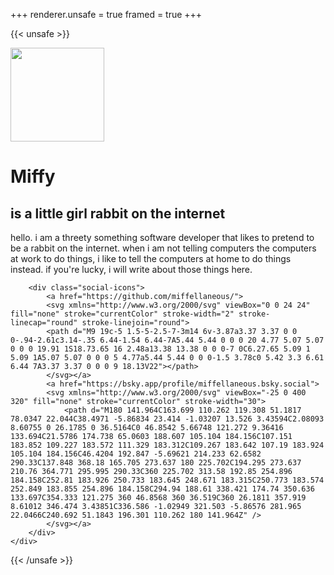 +++
renderer.unsafe = true
framed = true
+++

{{< unsafe >}}
<div class="mast">
    <div class="mast-pfp">
        <img src="https://placehold.co/150" width=150 />
    </div>
    <div class="mast-txt">
        <h1 class="mast-title">Miffy</h1>
        <h2 class="mast-subtitle">is a little girl rabbit on the internet</h2>
        hello. i am a threety something software developer that likes to pretend to be a rabbit on the internet.
        when i am not telling computers the computers at work to do things, i like to tell the computers at home to do things instead.
        if you're lucky, i will write about those things here.

        <div class="social-icons">
            <a href="https://github.com/miffellaneous/">
            <svg xmlns="http://www.w3.org/2000/svg" viewBox="0 0 24 24" fill="none" stroke="currentColor" stroke-width="2" stroke-linecap="round" stroke-linejoin="round">
            <path d="M9 19c-5 1.5-5-2.5-7-3m14 6v-3.87a3.37 3.37 0 0 0-.94-2.61c3.14-.35 6.44-1.54 6.44-7A5.44 5.44 0 0 0 20 4.77 5.07 5.07 0 0 0 19.91 1S18.73.65 16 2.48a13.38 13.38 0 0 0-7 0C6.27.65 5.09 1 5.09 1A5.07 5.07 0 0 0 5 4.77a5.44 5.44 0 0 0-1.5 3.78c0 5.42 3.3 6.61 6.44 7A3.37 3.37 0 0 0 9 18.13V22"></path>
            </svg></a>
            <a href="https://bsky.app/profile/miffellaneous.bsky.social">
            <svg xmlns="http://www.w3.org/2000/svg" viewBox="-25 0 400 320" fill="none" stroke="currentColor" stroke-width="30">
                <path d="M180 141.964C163.699 110.262 119.308 51.1817 78.0347 22.044C38.4971 -5.86834 23.414 -1.03207 13.526 3.43594C2.08093 8.60755 0 26.1785 0 36.5164C0 46.8542 5.66748 121.272 9.36416 133.694C21.5786 174.738 65.0603 188.607 105.104 184.156C107.151 183.852 109.227 183.572 111.329 183.312C109.267 183.642 107.19 183.924 105.104 184.156C46.4204 192.847 -5.69621 214.233 62.6582 290.33C137.848 368.18 165.705 273.637 180 225.702C194.295 273.637 210.76 364.771 295.995 290.33C360 225.702 313.58 192.85 254.896 184.158C252.81 183.926 250.733 183.645 248.671 183.315C250.773 183.574 252.849 183.855 254.896 184.158C294.94 188.61 338.421 174.74 350.636 133.697C354.333 121.275 360 46.8568 360 36.519C360 26.1811 357.919 8.61012 346.474 3.43851C336.586 -1.02949 321.503 -5.86576 281.965 22.0466C240.692 51.1843 196.301 110.262 180 141.964Z" />
            </svg></a>
        </div>
    </div>
</div>
{{< /unsafe >}}
